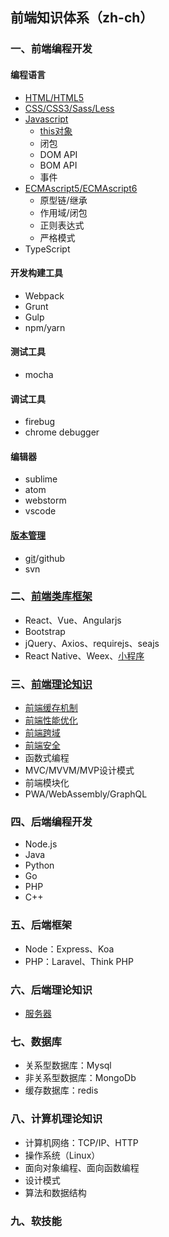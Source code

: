 ## 前端知识体系（zh-ch）

### 一、前端编程开发

#### 编程语言
* [HTML/HTML5](./HTML/)
* [CSS/CSS3/Sass/Less](./CSS)
* [Javascript](./Javascript)
  * [this对象](./Javascript/this-object.md)
  * 闭包
  * DOM API
  * BOM API
  * 事件
* [ECMAscript5/ECMAscript6](./ECMAScript)
  * 原型链/继承
  * 作用域/闭包
  * 正则表达式
  * 严格模式
* TypeScript

#### 开发构建工具
* Webpack
* Grunt
* Gulp
* npm/yarn

#### 测试工具
* mocha

#### 调试工具
* firebug
* chrome debugger

#### 编辑器
* sublime  
* atom
* webstorm
* vscode

#### [版本管理](./Version)
* [git](./Version/Git)/github
* svn

### 二、[前端类库框架](./Frame)
* React、Vue、Angularjs
* Bootstrap
* jQuery、Axios、requirejs、seajs
* React Native、Weex、[小程序](./Frame/wechat-mini-program.md)

### 三、[前端理论知识](./front-end-theory/)
* [前端缓存机制](./front-end-theory/storage.md)
* [前端性能优化](./front-end-theory/optimise.md)
* [前端跨域](./front-end-theory/cross-domain.md)
* [前端安全](./front-end-theory/security.md)
* 函数式编程
* MVC/MVVM/MVP设计模式
* 前端模块化
* PWA/WebAssembly/GraphQL

### 四、后端编程开发
* Node.js
* Java
* Python
* Go
* PHP
* C++

### 五、后端框架
* Node：Express、Koa
* PHP：Laravel、Think PHP

### 六、后端理论知识
* [服务器](./back-end-theory/server.md)

### 七、数据库
* 关系型数据库：Mysql
* 非关系型数据库：MongoDb
* 缓存数据库：redis

### 八、计算机理论知识
* 计算机网络：TCP/IP、HTTP
* 操作系统（Linux）
* 面向对象编程、面向函数编程
* 设计模式
* 算法和数据结构

### 九、软技能
